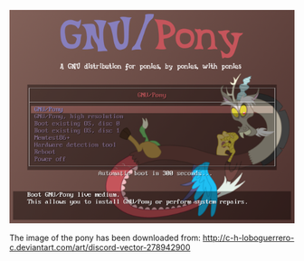 ![Preview](./preview.png)

The image of the pony has been downloaded from:
    http://c-h-loboguerrero-c.deviantart.com/art/discord-vector-278942900
